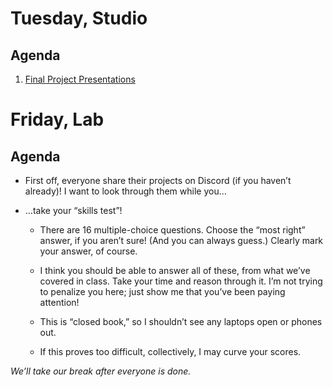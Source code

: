 ---
---

# Tuesday, Studio

## Agenda
1. [Final Project Presentations](https://docs.google.com/document/d/1TK5Zl_JNUTyqtywmyPBU79xC6FC_tuHIo0U6Vl_5wlQ/edit?usp=sharing)



# Friday, Lab

## Agenda

- First off, everyone share their projects on Discord (if you haven’t already)! I want to look through them while you…

- …take your “skills test”!

    - There are 16 multiple-choice questions. Choose the “most right” answer, if you aren’t sure! (And you can always guess.) Clearly mark your answer, of course.

    - I think you should be able to answer all of these, from what we’ve covered in class. Take your time and reason through it. I’m not trying to penalize you here; just show me that you’ve been paying attention!

    - This is “closed book,” so I shouldn’t see any laptops open or phones out.

    - If this proves too difficult, collectively, I may curve your scores.

*We’ll take our break after everyone is done.*
